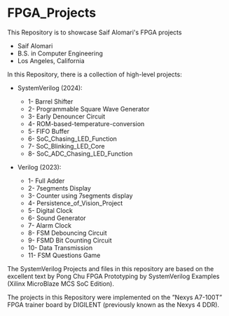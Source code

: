 # FPGA_Projects

This Repository is to showcase Saif Alomari's FPGA projects

- Saif Alomari
- B.S. in Computer Engineering 
- Los Angeles, California


In this Repository, there is a collection of high-level projects: 

- SystemVerilog (2024):
    - 1- Barrel Shifter
    - 2- Programmable Square Wave Generator
    - 3- Early Denouncer Circuit
    - 4- ROM-based-temperature-conversion
    - 5- FIFO Buffer
    - 6- SoC_Chasing_LED_Function
    - 7- SoC_Blinking_LED_Core
    - 8- SoC_ADC_Chasing_LED_Function

- Verilog (2023):
    - 1- Full Adder
    - 2- 7segments Display
    - 3- Counter using 7segments display
    - 4- Persistence_of_Vision_Project
    - 5- Digital Clock
    - 6- Sound Generator
    - 7- Alarm Clock
    - 8- FSM Debouncing Circuit
    - 9- FSMD Bit Counting Circuit
    - 10- Data Transmission
    - 11- FSM Questions Game

The SystemVerilog Projects and files in this repository are based on the excellent text by Pong Chu FPGA Prototyping by SystemVerilog Examples (Xilinx MicroBlaze MCS SoC Edition). 

The projects in this Repository were implemented on the ”Nexys A7-100T” FPGA trainer board by DIGILENT (previously known as the Nexys 4 DDR).

